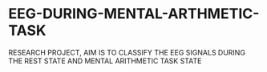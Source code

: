 # EEG-DURING-MENTAL-ARTHMETIC-TASK
RESEARCH PROJECT, AIM IS TO CLASSIFY THE EEG SIGNALS DURING THE REST STATE AND MENTAL ARITHMETIC TASK STATE
